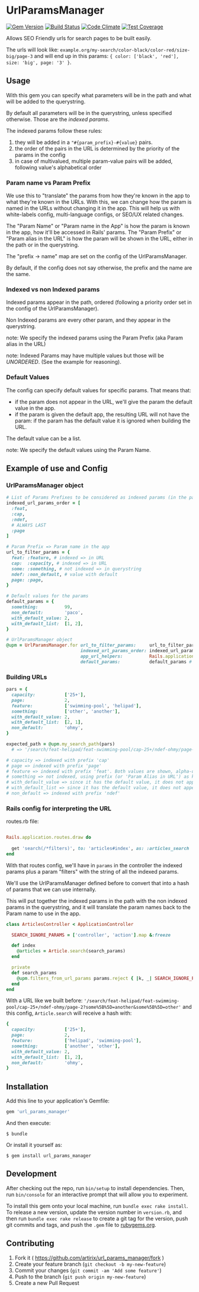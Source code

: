 # UrlParamsManager

[![Gem Version](https://badge.fury.io/rb/url_params_manager.svg)](http://badge.fury.io/rb/url_params_manager)
[![Build Status](https://travis-ci.org/artirix/url_params_manager.svg?branch=master)](https://travis-ci.org/artirix/url_params_manager)
[![Code Climate](https://codeclimate.com/github/artirix/url_params_manager/badges/gpa.svg)](https://codeclimate.com/github/artirix/url_params_manager)
[![Test Coverage](https://codeclimate.com/github/artirix/url_params_manager/badges/coverage.svg)](https://codeclimate.com/github/artirix/url_params_manager/coverage)

Allows SEO Friendly urls for search pages to be built easily.
 
The urls will look like: `example.org/my-search/color-black/color-red/size-big/page-3` and will end up in this params: `{ color: ['black', 'red'], size: 'big', page: '3' }`.

## Usage

With this gem you can specify what parameters will be in the path and what will be added to the querystring. 

By default all parameters will be in the querystring, unless specified otherwise. Those are the *indexed params*.

The indexed params follow these rules:

1. they will be added in a `"#{param_prefix}-#{value}` pairs.
2. the order of the pairs in the URL is determined by the priority of the params in the config
3. in case of multivalued, multiple param-value pairs will be added, following value's alphabetical order

### Param name vs Param Prefix

We use this to "translate" the params from how they're known in the app to what they're known in the URLs. With this, we can change how the param is named in the URLs without changing it in the app. This will help us with white-labels config, multi-language configs, or SEO/UX related changes.

The "Param Name" or "Param name in the App" is how the param is known in the app, how it'll be accessed in Rails' params.
The "Param Prefix" or "Param alias in the URL" is how the param will be shown in the URL, either in the path or in the querystring.

The "prefix -> name" map are set on the config of the UrlParamsManager.

By default, if the config does not say otherwise, the prefix and the name are the same.

### Indexed vs non Indexed params

Indexed params appear in the path, ordered (following a priority order set in the config of the UrlParamsManager).

Non Indexed params are every other param, and they appear in the querystring.

note: We specify the indexed params using the Param Prefix (aka Param alias in the URL)

note: Indexed Params may have multiple values but those will be *UNORDERED*. (See the example for reasoning).

### Default Values

The config can specify default values for specific params. That means that:

- if the param does not appear in the URL, we'll give the param the default value in the app.
- if the param is given the default app, the resulting URL will not have the param: if the param has the default value it is ignored when building the URL.

The default value can be a list.

note: We specify the default values using the Param Name. 

## Example of use and Config

### UrlParamsManager object

```ruby
# List of Params Prefixes to be considered as indexed params (in the path, not in the querystring)
indexed_url_params_order = [
  :feat,
  :cap,
  :ndef,
  # ALWAYS LAST
  :page
]

# Param Prefix => Param name in the app
url_to_filter_params = {
  feat: :feature, # indexed => in URL
  cap:  :capacity, # indexed => in URL
  some: :something, # not indexed => in querystring
  ndef: :non_default, # value with default
  page: :page,
}

# Default values for the params
default_params = {
  something:          99,
  non_default:        'paco',
  with_default_value: 2,
  with_default_list:  [1, 2],
}

# UrlParamsManager object
@upm = UrlParamsManager.for url_to_filter_params:     url_to_filter_params, # Param Name Map
                            indexed_url_params_order: indexed_url_params_order, # Indexed Params list
                            app_url_helpers:          Rails.application.routes.url_helpers, # Object to receive the URL's Path calls (usually Rails URL Helpers)
                            default_params:           default_params # Default Params map
```

### Building URLs
 
```ruby
pars = {
  capacity:           ['25+'],
  page:               2,
  feature:            ['swimming-pool', 'helipad'],
  something:          ['other', 'another'],
  with_default_value: 2,
  with_default_list:  [2, 1],
  non_default:        'ohmy',
}

expected_path = @upm.my_search_path(pars) 
  # => '/search/feat-helipad/feat-swimming-pool/cap-25+/ndef-ohmy/page-2?some%5B%5D=another&some%5B%5D=other'

# capacity => indexed with prefix 'cap'
# page => indexed with prefix 'page'
# feature => indexed with prefix 'feat'. Both values are shown, alpha-ordered.
# something => not indexed, using prefix (or 'Param Alias in URL') as key and the values alpha-ordered.
# with_default_value => since it has the default value, it does not appear
# with_default_list => since it has the default value, it does not appear. Note that we gave it the same values but in different order
# non_default => indexed with prefix 'ndef'

```

### Rails config for interpreting the URL

routes.rb file:
```ruby

Rails.application.routes.draw do
  
  get 'search(/*filters)', to: 'articles#index', as: :articles_search
end
```

With that routes config, we'll have in `params` in the controller the indexed params plus a param "filters" with the string of all the indexed params.

We'll use the UrlParamsManager defined before to convert that into a hash of params that we can use internally.

This will put together the indexed params in the path with the non indexed params in the querystring, and it will translate the param names back to the Param name to use in the app.

```ruby
class ArticlesController < ApplicationController

  SEARCH_IGNORE_PARAMS = ['controller', 'action'].map &:freeze

  def index
    @articles = Article.search(search_params)
  end

  private
  def search_params
    @upm.filters_from_url_params params.reject { |k, _| SEARCH_IGNORE_PARAMS.include? k }
  end
end
```

With a URL like we built before: `'/search/feat-helipad/feat-swimming-pool/cap-25+/ndef-ohmy/page-2?some%5B%5D=another&some%5B%5D=other'` and this config, `Article.search` will receive a hash with:

```ruby
{
  capacity:           ['25+'],
  page:               2,
  feature:            ['helipad', 'swimming-pool'],
  something:          ['another', 'other'],
  with_default_value: 2,
  with_default_list:  [1, 2],
  non_default:        'ohmy',
}
```

## Installation

Add this line to your application's Gemfile:

```ruby
gem 'url_params_manager'
```

And then execute:

    $ bundle

Or install it yourself as:

    $ gem install url_params_manager

## Development

After checking out the repo, run `bin/setup` to install dependencies. Then, run `bin/console` for an interactive prompt that will allow you to experiment.

To install this gem onto your local machine, run `bundle exec rake install`. To release a new version, update the version number in `version.rb`, and then run `bundle exec rake release` to create a git tag for the version, push git commits and tags, and push the `.gem` file to [rubygems.org](https://rubygems.org).

## Contributing

1. Fork it ( https://github.com/artirix/url_params_manager/fork )
2. Create your feature branch (`git checkout -b my-new-feature`)
3. Commit your changes (`git commit -am 'Add some feature'`)
4. Push to the branch (`git push origin my-new-feature`)
5. Create a new Pull Request
